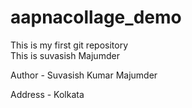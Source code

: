 # aapnacollage_demo
This is my first git repository
<br>
This is suvasish Majumder

Author - Suvasish Kumar Majumder

Address - Kolkata